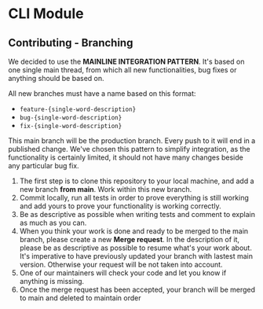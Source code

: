 # CLI Module

## Contributing - Branching
We decided to use the **MAINLINE INTEGRATION PATTERN**. 
It's based on one single main thread, from which all new functionalities, bug 
fixes or anything should be based on.

All new branches must have a name based on this format: 
 
 - `feature-{single-word-description}`
 - `bug-{single-word-description}`
 - `fix-{single-word-description}`
 
This main branch will be the production branch. Every push to it will end in a published change.
We've chosen this pattern to simplify integration, as the functionality is certainly limited, it
should not have many changes beside any particular bug fix.

1. The first step is to clone this repository to your local machine, and add a new branch **from main**. 
 Work within this new branch.
2. Commit locally, run all tests in order to prove everything is still working and add yours to prove
 your functionality is working correctly.
3. Be as descriptive as possible when writing tests and comment to explain as much as you can.
4. When you think your work is done and ready to be merged to the main branch, please create a new 
**Merge request**. In the description of it, please be as descriptive as possible to resume what's 
your work about. It's imperative to have previously updated your branch with lastest main version. Otherwise 
your request will be not taken into account.
5. One of our maintainers will check your code and let you know if anything is missing.
6. Once the merge request has been accepted, your branch will be merged to main and deleted to maintain order
